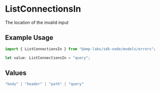 # ListConnectionsIn

The location of the invalid input

## Example Usage

```typescript
import { ListConnectionsIn } from "@amp-labs/sdk-node/models/errors";

let value: ListConnectionsIn = "query";
```

## Values

```typescript
"body" | "header" | "path" | "query"
```